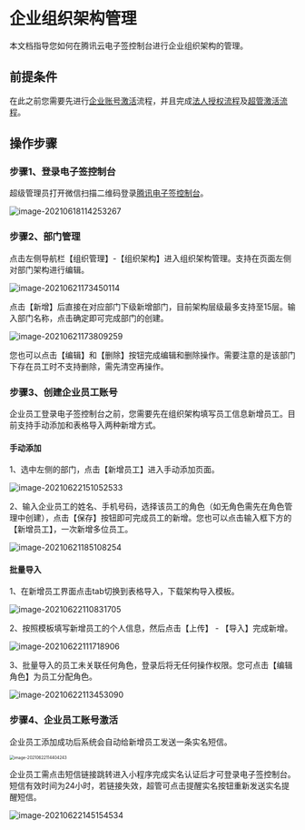# 企业组织架构管理

本文档指导您如何在腾讯云电子签控制台进行企业组织架构的管理。

## 前提条件

在此之前您需要先进行[企业账号激活]()流程，并且完成[法人授权流程]()及[超管激活流程]()。

## 操作步骤

### 步骤1、登录电子签控制台

超级管理员打开微信扫描二维码登录[腾讯电子签控制台](https://ess.tencent.com/)。

![image-20210618114253267](https://main.qcloudimg.com/raw/9869fbe1bd8cd7b579d3cb6bb3970140.png)

### 步骤2、部门管理

点击左侧导航栏【组织管理】-【组织架构】进入组织架构管理。支持在页面左侧对部门架构进行编辑。

![image-20210621173450114](https://main.qcloudimg.com/raw/5d799990ecfb86f4beb14799045e2ed1.png)

点击【新增】后直接在对应部门下级新增部门，目前架构层级最多支持至15层。输入部门名称，点击确定即可完成部门的创建。

![image-20210621173809259](https://main.qcloudimg.com/raw/4eeefd02e100a492ff44caf7a06df6c9.png)

您也可以点击【编辑】和【删除】按钮完成编辑和删除操作。需要注意的是该部门下存在员工时不支持删除，需先清空再操作。



### 步骤3、创建企业员工账号

企业员工登录电子签控制台之前，您需要先在组织架构填写员工信息新增员工。目前支持手动添加和表格导入两种新增方式。

#### 手动添加

1、选中左侧的部门，点击【新增员工】进入手动添加页面。

![image-20210622151052533](https://main.qcloudimg.com/raw/d77dceea07de33c4d89c86a2fe28fc20.png)

2、输入企业员工的姓名、手机号码，选择该员工的角色（如无角色需先在角色管理中创建），点击【保存】按钮即可完成员工的新增。您也可以点击输入框下方的【新增员工】，一次新增多位员工。

![image-20210621185108254](https://main.qcloudimg.com/raw/105a0f26d125476d0a97d550a98aaf9c.png)

#### 批量导入

1、在新增员工界面点击tab切换到表格导入，下载架构导入模板。

![image-20210622110831705](https://main.qcloudimg.com/raw/33ecb2004757ce34c5a683b7b671a463.png)

2、按照模板填写新增员工的个人信息，然后点击【上传】 - 【导入】完成新增。

![image-20210622111718906](https://main.qcloudimg.com/raw/0919aa334a21fee961ec85f9a6916f13.png)

3、批量导入的员工未关联任何角色，登录后将无任何操作权限。您可点击【编辑角色】为员工分配角色。

![image-20210622113453090](https://main.qcloudimg.com/raw/baf316ce6bf8fdedf3d5e10636b1fa2b.png)

### 步骤4、企业员工账号激活

企业员工添加成功后系统会自动给新增员工发送一条实名短信。

<img src="https://main.qcloudimg.com/raw/4c95544de38e765f62d34bfebbfc9128.png" alt="image-20210622114404243" style="zoom: 50%;" />

企业员工需点击短信链接跳转进入小程序完成实名认证后才可登录电子签控制台。短信有效时间为24小时，若链接失效，超管可点击提醒实名按钮重新发送实名提醒短信。

![image-20210622145154534](https://main.qcloudimg.com/raw/75ad7c67b9ad0ff7f2b8c69bb6f6e916.png)